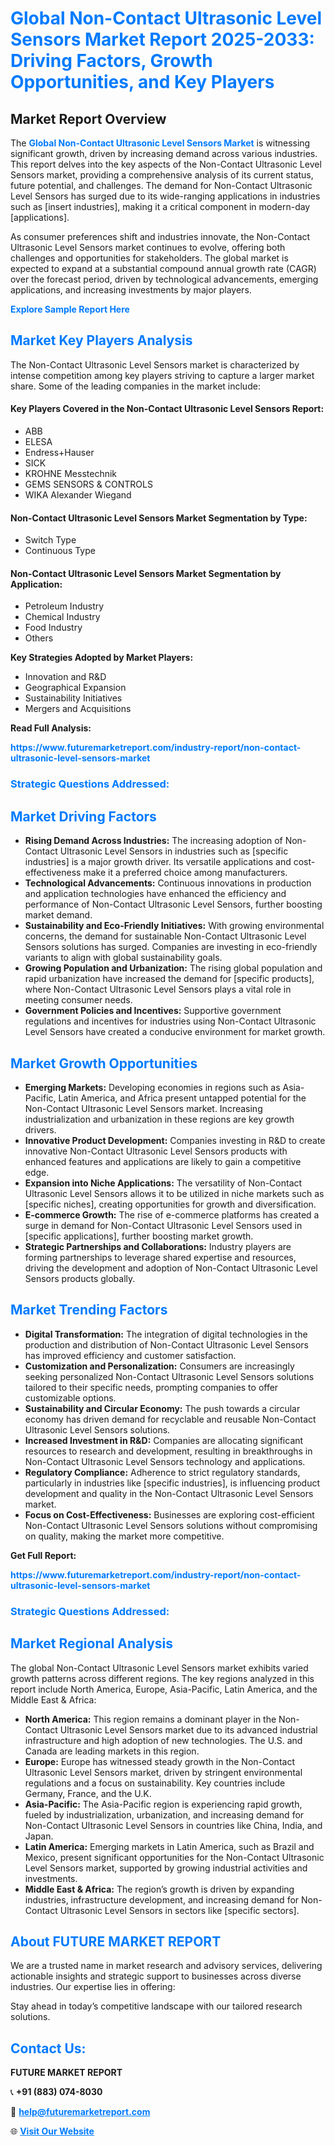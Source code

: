 <h1 style="color: #007BFF;">Global Non-Contact Ultrasonic Level Sensors Market Report 2025-2033: Driving Factors, Growth Opportunities, and Key Players</h1>

<section id="overview">
<h2>Market Report Overview</h2>
<p>The <a href="https://www.futuremarketreport.com/industry-report/non-contact-ultrasonic-level-sensors-market" style="color: #007BFF; text-decoration: none;"><strong>Global Non-Contact Ultrasonic Level Sensors Market</strong></a> is witnessing significant growth, driven by increasing demand across various industries. This report delves into the key aspects of the Non-Contact Ultrasonic Level Sensors market, providing a comprehensive analysis of its current status, future potential, and challenges. The demand for Non-Contact Ultrasonic Level Sensors has surged due to its wide-ranging applications in industries such as [insert industries], making it a critical component in modern-day [applications].</p>
<p>As consumer preferences shift and industries innovate, the Non-Contact Ultrasonic Level Sensors market continues to evolve, offering both challenges and opportunities for stakeholders. The global market is expected to expand at a substantial compound annual growth rate (CAGR) over the forecast period, driven by technological advancements, emerging applications, and increasing investments by major players.</p>
</section>

<section id="overview">
<p><a href="https://www.futuremarketreport.com/request-sample/reportId=81857" style="color: #007BFF; text-decoration: none;"><strong>Explore Sample Report Here</strong></a></p>
</section>

<section id="key-players">
<h2 style="color: #007BFF;">Market Key Players Analysis</h2>
<p>The Non-Contact Ultrasonic Level Sensors market is characterized by intense competition among key players striving to capture a larger market share. Some of the leading companies in the market include:</p>
<h4>Key Players Covered in the Non-Contact Ultrasonic Level Sensors Report:</h4>
<ul><li>ABB</li><li>ELESA</li><li>Endress+Hauser</li><li>SICK</li><li>KROHNE Messtechnik</li><li>GEMS SENSORS &amp; CONTROLS</li><li>WIKA Alexander Wiegand</li></ul>
<h4>Non-Contact Ultrasonic Level Sensors Market Segmentation by Type:</h4>
<ul><li>Switch Type</li><li>Continuous Type</li></ul>

<h4>Non-Contact Ultrasonic Level Sensors Market Segmentation by Application:</h4>
<ul><li>Petroleum Industry</li><li>Chemical Industry</li><li>Food Industry</li><li>Others</li></ul>
<p><strong>Key Strategies Adopted by Market Players:</strong></p>
<ul>
<li>Innovation and R&D</li>
<li>Geographical Expansion</li>
<li>Sustainability Initiatives</li>
<li>Mergers and Acquisitions</li>
</ul>
</section>

<section>
<p><strong>Read Full Analysis: </strong></p><a href="https://www.futuremarketreport.com/industry-report/non-contact-ultrasonic-level-sensors-market" style="color: #007BFF; text-decoration: none;"><strong>https://www.futuremarketreport.com/industry-report/non-contact-ultrasonic-level-sensors-market</strong></a>
<h3 style="color: #007BFF;">Strategic Questions Addressed:</h3>
</section>

<section id="driving-factors">
<h2 style="color: #007BFF;">Market Driving Factors</h2>
<ul>
<li><strong>Rising Demand Across Industries:</strong> The increasing adoption of Non-Contact Ultrasonic Level Sensors in industries such as [specific industries] is a major growth driver. Its versatile applications and cost-effectiveness make it a preferred choice among manufacturers.</li>
<li><strong>Technological Advancements:</strong> Continuous innovations in production and application technologies have enhanced the efficiency and performance of Non-Contact Ultrasonic Level Sensors, further boosting market demand.</li>
<li><strong>Sustainability and Eco-Friendly Initiatives:</strong> With growing environmental concerns, the demand for sustainable Non-Contact Ultrasonic Level Sensors solutions has surged. Companies are investing in eco-friendly variants to align with global sustainability goals.</li>
<li><strong>Growing Population and Urbanization:</strong> The rising global population and rapid urbanization have increased the demand for [specific products], where Non-Contact Ultrasonic Level Sensors plays a vital role in meeting consumer needs.</li>
<li><strong>Government Policies and Incentives:</strong> Supportive government regulations and incentives for industries using Non-Contact Ultrasonic Level Sensors have created a conducive environment for market growth.</li>
</ul>
</section>

<section id="growth-opportunities">
<h2 style="color: #007BFF;">Market Growth Opportunities</h2>
<ul>
<li><strong>Emerging Markets:</strong> Developing economies in regions such as Asia-Pacific, Latin America, and Africa present untapped potential for the Non-Contact Ultrasonic Level Sensors market. Increasing industrialization and urbanization in these regions are key growth drivers.</li>
<li><strong>Innovative Product Development:</strong> Companies investing in R&D to create innovative Non-Contact Ultrasonic Level Sensors products with enhanced features and applications are likely to gain a competitive edge.</li>
<li><strong>Expansion into Niche Applications:</strong> The versatility of Non-Contact Ultrasonic Level Sensors allows it to be utilized in niche markets such as [specific niches], creating opportunities for growth and diversification.</li>
<li><strong>E-commerce Growth:</strong> The rise of e-commerce platforms has created a surge in demand for Non-Contact Ultrasonic Level Sensors used in [specific applications], further boosting market growth.</li>
<li><strong>Strategic Partnerships and Collaborations:</strong> Industry players are forming partnerships to leverage shared expertise and resources, driving the development and adoption of Non-Contact Ultrasonic Level Sensors products globally.</li>
</ul>
</section>

<section id="trending-factors">
<h2 style="color: #007BFF;">Market Trending Factors</h2>
<ul>
<li><strong>Digital Transformation:</strong> The integration of digital technologies in the production and distribution of Non-Contact Ultrasonic Level Sensors has improved efficiency and customer satisfaction.</li>
<li><strong>Customization and Personalization:</strong> Consumers are increasingly seeking personalized Non-Contact Ultrasonic Level Sensors solutions tailored to their specific needs, prompting companies to offer customizable options.</li>
<li><strong>Sustainability and Circular Economy:</strong> The push towards a circular economy has driven demand for recyclable and reusable Non-Contact Ultrasonic Level Sensors solutions.</li>
<li><strong>Increased Investment in R&D:</strong> Companies are allocating significant resources to research and development, resulting in breakthroughs in Non-Contact Ultrasonic Level Sensors technology and applications.</li>
<li><strong>Regulatory Compliance:</strong> Adherence to strict regulatory standards, particularly in industries like [specific industries], is influencing product development and quality in the Non-Contact Ultrasonic Level Sensors market.</li>
<li><strong>Focus on Cost-Effectiveness:</strong> Businesses are exploring cost-efficient Non-Contact Ultrasonic Level Sensors solutions without compromising on quality, making the market more competitive.</li>
</ul>
</section>

<section>
<p><strong>Get Full Report: </strong></p><a href="https://www.futuremarketreport.com/industry-report/non-contact-ultrasonic-level-sensors-market" style="color: #007BFF; text-decoration: none;"><strong>https://www.futuremarketreport.com/industry-report/non-contact-ultrasonic-level-sensors-market</strong></a>
<h3 style="color: #007BFF;">Strategic Questions Addressed:</h3>
</section>


<section id="regional-analysis">
<h2 style="color: #007BFF;">Market Regional Analysis</h2>
<p>The global Non-Contact Ultrasonic Level Sensors market exhibits varied growth patterns across different regions. The key regions analyzed in this report include North America, Europe, Asia-Pacific, Latin America, and the Middle East & Africa:</p>
<ul>
<li><strong>North America:</strong> This region remains a dominant player in the Non-Contact Ultrasonic Level Sensors market due to its advanced industrial infrastructure and high adoption of new technologies. The U.S. and Canada are leading markets in this region.</li>
<li><strong>Europe:</strong> Europe has witnessed steady growth in the Non-Contact Ultrasonic Level Sensors market, driven by stringent environmental regulations and a focus on sustainability. Key countries include Germany, France, and the U.K.</li>
<li><strong>Asia-Pacific:</strong> The Asia-Pacific region is experiencing rapid growth, fueled by industrialization, urbanization, and increasing demand for Non-Contact Ultrasonic Level Sensors in countries like China, India, and Japan.</li>
<li><strong>Latin America:</strong> Emerging markets in Latin America, such as Brazil and Mexico, present significant opportunities for the Non-Contact Ultrasonic Level Sensors market, supported by growing industrial activities and investments.</li>
<li><strong>Middle East & Africa:</strong> The region’s growth is driven by expanding industries, infrastructure development, and increasing demand for Non-Contact Ultrasonic Level Sensors in sectors like [specific sectors].</li>
</ul>
</section>

<footer>
<h2 style="color: #007BFF;">About FUTURE MARKET REPORT</h2>
<p>We are a trusted name in market research and advisory services, delivering actionable insights and strategic support to businesses across diverse industries. Our expertise lies in offering:</p>

<p>Stay ahead in today’s competitive landscape with our tailored research solutions.</p>

<h2 style="color: #007BFF;">Contact Us:</h2>
<p><strong>FUTURE MARKET REPORT</strong></p>
<p>📞 <strong>+91 (883) 074-8030</strong></p>
<p>📧 <strong><a href="mailto:help@futuremarketreport.com" style="color: #007BFF;">help@futuremarketreport.com</a></strong></p>
<p>🌐 <strong><a href="https://www.futuremarketreport.com/" style="color: #007BFF;">Visit Our Website</a></strong></p>
</footer>